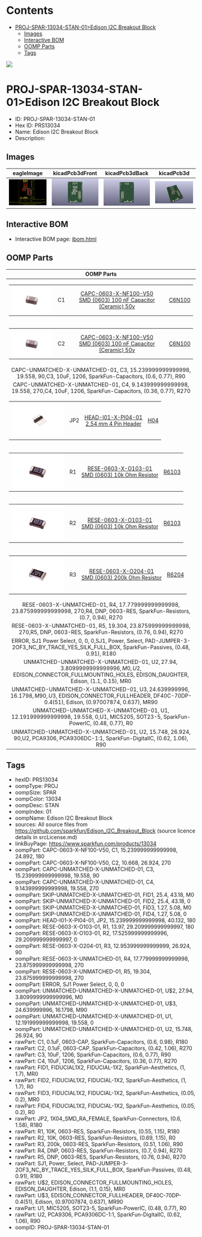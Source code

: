 



Contents
========

* [PROJ-SPAR-13034-STAN-01>Edison I2C Breakout Block](#proj-spar-13034-stan-01edison-i2c-breakout-block)
	* [Images](#images)
	* [Interactive BOM](#interactive-bom)
	* [OOMP Parts](#oomp-parts)
	* [Tags](#tags)
  
![][im]
# PROJ-SPAR-13034-STAN-01>Edison I2C Breakout Block

- ID: PROJ-SPAR-13034-STAN-01
- Hex ID: PRS13034
- Name: Edison I2C Breakout Block
- Description: 

## Images
  
  

|eagleImage|kicadPcb3dFront|kicadPcb3dBack|kicadPcb3d|
| :---: | :---: | :---: | :---: |
|[![eagleImage](eagleImage_140.png)](eagleImage_600.png)|[![kicadPcb3dFront](kicadPcb3dFront_140.png)](kicadPcb3dFront_600.png)|[![kicadPcb3dBack](kicadPcb3dBack_140.png)](kicadPcb3dBack_600.png)|[![kicadPcb3d](kicadPcb3d_140.png)](kicadPcb3d_600.png)|

## Interactive BOM

- Interactive BOM page: [ibom.html](kicad/bom/ibom.html)

## OOMP Parts
  

|OOMP Parts|
| :---: |
|<table><tr><td>![CAPC-0603-X-NF100-V50](https://raw.githubusercontent.com/oomlout/oomlout_OOMP_parts/main/CAPC-0603-X-NF100-V50/image_140.jpg)</td><td> C1</td><td>[CAPC-0603-X-NF100-V50<br>SMD (0603) 100 nF Capacitor (Ceramic) 50v](https://github.com/oomlout/oomlout_OOMP_parts/tree/main/CAPC-0603-X-NF100-V50/)</td><td>[C6N100](https://github.com/oomlout/oomlout_OOMP_parts/tree/main/CAPC-0603-X-NF100-V50/)</td></tr></table>|
|<table><tr><td>![CAPC-0603-X-NF100-V50](https://raw.githubusercontent.com/oomlout/oomlout_OOMP_parts/main/CAPC-0603-X-NF100-V50/image_140.jpg)</td><td> C2</td><td>[CAPC-0603-X-NF100-V50<br>SMD (0603) 100 nF Capacitor (Ceramic) 50v](https://github.com/oomlout/oomlout_OOMP_parts/tree/main/CAPC-0603-X-NF100-V50/)</td><td>[C6N100](https://github.com/oomlout/oomlout_OOMP_parts/tree/main/CAPC-0603-X-NF100-V50/)</td></tr></table>|
|CAPC-UNMATCHED-X-UNMATCHED-01, C3, 15.239999999999998, 19.558, 90,C3, 10uF, 1206, SparkFun-Capacitors, (0.6, 0.77), R90|
|CAPC-UNMATCHED-X-UNMATCHED-01, C4, 9.143999999999998, 19.558, 270,C4, 10uF, 1206, SparkFun-Capacitors, (0.36, 0.77), R270|
|<table><tr><td>![HEAD-I01-X-PI04-01](https://raw.githubusercontent.com/oomlout/oomlout_OOMP_parts/main/HEAD-I01-X-PI04-01/image_140.jpg)</td><td> JP2</td><td>[HEAD-I01-X-PI04-01<br>2.54 mm 4 Pin Header](https://github.com/oomlout/oomlout_OOMP_parts/tree/main/HEAD-I01-X-PI04-01/)</td><td>[H04](https://github.com/oomlout/oomlout_OOMP_parts/tree/main/HEAD-I01-X-PI04-01/)</td></tr></table>|
|<table><tr><td>![RESE-0603-X-O103-01](https://raw.githubusercontent.com/oomlout/oomlout_OOMP_parts/main/RESE-0603-X-O103-01/image_140.jpg)</td><td> R1</td><td>[RESE-0603-X-O103-01<br>SMD (0603) 10k Ohm Resistor](https://github.com/oomlout/oomlout_OOMP_parts/tree/main/RESE-0603-X-O103-01/)</td><td>[R6103](https://github.com/oomlout/oomlout_OOMP_parts/tree/main/RESE-0603-X-O103-01/)</td></tr></table>|
|<table><tr><td>![RESE-0603-X-O103-01](https://raw.githubusercontent.com/oomlout/oomlout_OOMP_parts/main/RESE-0603-X-O103-01/image_140.jpg)</td><td> R2</td><td>[RESE-0603-X-O103-01<br>SMD (0603) 10k Ohm Resistor](https://github.com/oomlout/oomlout_OOMP_parts/tree/main/RESE-0603-X-O103-01/)</td><td>[R6103](https://github.com/oomlout/oomlout_OOMP_parts/tree/main/RESE-0603-X-O103-01/)</td></tr></table>|
|<table><tr><td>![RESE-0603-X-O204-01](https://raw.githubusercontent.com/oomlout/oomlout_OOMP_parts/main/RESE-0603-X-O204-01/image_140.jpg)</td><td> R3</td><td>[RESE-0603-X-O204-01<br>SMD (0603) 200k Ohm Resistor](https://github.com/oomlout/oomlout_OOMP_parts/tree/main/RESE-0603-X-O204-01/)</td><td>[R6204](https://github.com/oomlout/oomlout_OOMP_parts/tree/main/RESE-0603-X-O204-01/)</td></tr></table>|
|RESE-0603-X-UNMATCHED-01, R4, 17.779999999999998, 23.875999999999998, 270,R4, DNP, 0603-RES, SparkFun-Resistors, (0.7, 0.94), R270|
|RESE-0603-X-UNMATCHED-01, R5, 19.304, 23.875999999999998, 270,R5, DNP, 0603-RES, SparkFun-Resistors, (0.76, 0.94), R270|
|ERROR, SJ1 Power Select, 0, 0, 0,SJ1, Power, Select, PAD-JUMPER-3-2OF3_NC_BY_TRACE_YES_SILK_FULL_BOX, SparkFun-Passives, (0.48, 0.91), R180|
|UNMATCHED-UNMATCHED-X-UNMATCHED-01, U$2, 27.94, 3.8099999999999996, M0,U$2, EDISON_CONNECTOR_FULLMOUNTING_HOLES, EDISON_DAUGHTER, Edison, (1.1, 0.15), MR0|
|UNMATCHED-UNMATCHED-X-UNMATCHED-01, U$3, 24.639999996, 16.1798, M90,U$3, EDISON_CONNECTOR_FULLHEADER, DF40C-70DP-0.4(51), Edison, (0.97007874, 0.637), MR90|
|UNMATCHED-UNMATCHED-X-UNMATCHED-01, U1, 12.191999999999998, 19.558, 0,U1, MIC5205, SOT23-5, SparkFun-PowerIC, (0.48, 0.77), R0|
|UNMATCHED-UNMATCHED-X-UNMATCHED-01, U2, 15.748, 26.924, 90,U2, PCA9306, PCA9306DC-1:1, SparkFun-DigitalIC, (0.62, 1.06), R90|

## Tags

- hexID: PRS13034
- oompType: PROJ
- oompSize: SPAR
- oompColor: 13034
- oompDesc: STAN
- oompIndex: 01
- oompName: Edison I2C Breakout Block
- sources: All source files from https://github.com/sparkfun/Edison_I2C_Breakout_Block (source licence details in srcLicense.md)
- linkBuyPage: https://www.sparkfun.com/products/13034
- oompPart: CAPC-0603-X-NF100-V50, C1, 15.239999999999998, 24.892, 180
- oompPart: CAPC-0603-X-NF100-V50, C2, 10.668, 26.924, 270
- oompPart: CAPC-UNMATCHED-X-UNMATCHED-01, C3, 15.239999999999998, 19.558, 90
- oompPart: CAPC-UNMATCHED-X-UNMATCHED-01, C4, 9.143999999999998, 19.558, 270
- oompPart: SKIP-UNMATCHED-X-UNMATCHED-01, FID1, 25.4, 43.18, M0
- oompPart: SKIP-UNMATCHED-X-UNMATCHED-01, FID2, 25.4, 43.18, 0
- oompPart: SKIP-UNMATCHED-X-UNMATCHED-01, FID3, 1.27, 5.08, M0
- oompPart: SKIP-UNMATCHED-X-UNMATCHED-01, FID4, 1.27, 5.08, 0
- oompPart: HEAD-I01-X-PI04-01, JP2, 15.239999999999998, 40.132, 180
- oompPart: RESE-0603-X-O103-01, R1, 13.97, 29.209999999999997, 180
- oompPart: RESE-0603-X-O103-01, R2, 17.525999999999996, 29.209999999999997, 0
- oompPart: RESE-0603-X-O204-01, R3, 12.953999999999999, 26.924, 90
- oompPart: RESE-0603-X-UNMATCHED-01, R4, 17.779999999999998, 23.875999999999998, 270
- oompPart: RESE-0603-X-UNMATCHED-01, R5, 19.304, 23.875999999999998, 270
- oompPart: ERROR, SJ1 Power Select, 0, 0, 0
- oompPart: UNMATCHED-UNMATCHED-X-UNMATCHED-01, U$2, 27.94, 3.8099999999999996, M0
- oompPart: UNMATCHED-UNMATCHED-X-UNMATCHED-01, U$3, 24.639999996, 16.1798, M90
- oompPart: UNMATCHED-UNMATCHED-X-UNMATCHED-01, U1, 12.191999999999998, 19.558, 0
- oompPart: UNMATCHED-UNMATCHED-X-UNMATCHED-01, U2, 15.748, 26.924, 90
- rawPart: C1, 0.1uF, 0603-CAP, SparkFun-Capacitors, (0.6, 0.98), R180
- rawPart: C2, 0.1uF, 0603-CAP, SparkFun-Capacitors, (0.42, 1.06), R270
- rawPart: C3, 10uF, 1206, SparkFun-Capacitors, (0.6, 0.77), R90
- rawPart: C4, 10uF, 1206, SparkFun-Capacitors, (0.36, 0.77), R270
- rawPart: FID1, FIDUCIAL1X2, FIDUCIAL-1X2, SparkFun-Aesthetics, (1, 1.7), MR0
- rawPart: FID2, FIDUCIAL1X2, FIDUCIAL-1X2, SparkFun-Aesthetics, (1, 1.7), R0
- rawPart: FID3, FIDUCIAL1X2, FIDUCIAL-1X2, SparkFun-Aesthetics, (0.05, 0.2), MR0
- rawPart: FID4, FIDUCIAL1X2, FIDUCIAL-1X2, SparkFun-Aesthetics, (0.05, 0.2), R0
- rawPart: JP2, 1X04_SMD_RA_FEMALE, SparkFun-Connectors, (0.6, 1.58), R180
- rawPart: R1, 10K, 0603-RES, SparkFun-Resistors, (0.55, 1.15), R180
- rawPart: R2, 10K, 0603-RES, SparkFun-Resistors, (0.69, 1.15), R0
- rawPart: R3, 200k, 0603-RES, SparkFun-Resistors, (0.51, 1.06), R90
- rawPart: R4, DNP, 0603-RES, SparkFun-Resistors, (0.7, 0.94), R270
- rawPart: R5, DNP, 0603-RES, SparkFun-Resistors, (0.76, 0.94), R270
- rawPart: SJ1, Power, Select, PAD-JUMPER-3-2OF3_NC_BY_TRACE_YES_SILK_FULL_BOX, SparkFun-Passives, (0.48, 0.91), R180
- rawPart: U$2, EDISON_CONNECTOR_FULLMOUNTING_HOLES, EDISON_DAUGHTER, Edison, (1.1, 0.15), MR0
- rawPart: U$3, EDISON_CONNECTOR_FULLHEADER, DF40C-70DP-0.4(51), Edison, (0.97007874, 0.637), MR90
- rawPart: U1, MIC5205, SOT23-5, SparkFun-PowerIC, (0.48, 0.77), R0
- rawPart: U2, PCA9306, PCA9306DC-1:1, SparkFun-DigitalIC, (0.62, 1.06), R90
- oompID: PROJ-SPAR-13034-STAN-01



[im]: kicadPcb3d_450.png
